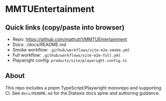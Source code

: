 # MMTUEntertainment

## Quick links (copy/paste into browser)
- Repo: https://github.com/mattjutt1/MMTUEntertainment
- Docs: ./docs/README.md
- Smoke workflow: `.github/workflows/site-e2e-smoke.yml`
- Full workflow: `.github/workflows/site-e2e-full.yml`
- Playwright config: `products/site/playwright.config.ts`

## About
This repo includes a pnpm TypeScript/Playwright monorepo and supporting CI. See `docs/README.md` for the Diátaxis docs spine and authoring guidance.
